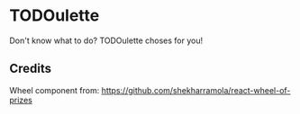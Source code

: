 # TODOulette

Don't know what to do? TODOulette choses for you!

## Credits
Wheel component from: https://github.com/shekharramola/react-wheel-of-prizes